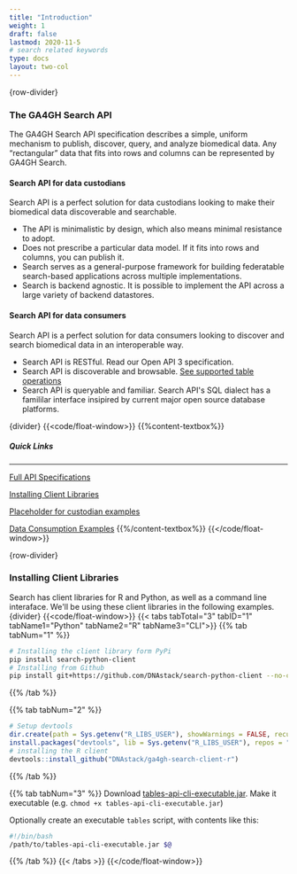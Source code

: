 ```yaml
---
title: "Introduction"
weight: 1
draft: false
lastmod: 2020-11-5
# search related keywords
type: docs
layout: two-col
---
```

{row-divider}
### The GA4GH Search API
The GA4GH Search API specification describes a simple, uniform mechanism to publish, discover, query, and analyze biomedical data. Any “rectangular” data that fits into rows and columns can be represented by GA4GH Search. 

#### Search API for data custodians
Search API is a perfect solution for data custodians looking to make their biomedical data discoverable and searchable. 
- The API is minimalistic by design, which also means minimal resistance to adopt.
- Does not prescribe a particular data model. If it fits into rows and columns, you can publish it.
- Search serves as a general-purpose framework for building federatable search-based applications across multiple implementations.
- Search is backend agnostic. It is possible to implement the API across a large variety of backend datastores.

#### Search API for data consumers
Search API is a perfect solution for data consumers looking to discover and search biomedical data in an interoperable way.
- Search API is RESTful. Read our Open API 3 specification.
- Search API is discoverable and browsable. [See supported table operations](https://github.com/ga4gh-discovery/ga4gh-search/blob/develop/SEARCHSPEC.md#discovery-and-browsing)
- Search API is queryable and familiar. Search API's SQL dialect has a famililar interface insipired by current major open source database platforms.

{divider}
{{<code/float-window>}}
{{%content-textbox%}}
##### Quick Links
---
[Full API Specifications](/api)

[Installing Client Libraries](#installing-client-libraries)

[Placeholder for custodian examples](https://github.com/ga4gh-discovery/ga4gh-search)

[Data Consumption Examples](https://github.com/ga4gh-discovery/ga4gh-search)
{{%/content-textbox%}}
{{</code/float-window>}}

{row-divider}
### Installing Client Libraries
Search has client libraries for R and Python, as well as a command line interaface. We'll be using these client libraries in the following examples.
{divider}
{{<code/float-window>}}
{{< tabs tabTotal="3" tabID="1" tabName1="Python" tabName2="R" tabName3="CLI">}}
{{% tab tabNum="1" %}}
```bash
# Installing the client library form PyPi
pip install search-python-client
# Installing from Github
pip install git+https://github.com/DNAstack/search-python-client --no-cache-dir
```
{{% /tab %}}

{{% tab tabNum="2" %}}
```R
# Setup devtools
dir.create(path = Sys.getenv("R_LIBS_USER"), showWarnings = FALSE, recursive = TRUE)
install.packages("devtools", lib = Sys.getenv("R_LIBS_USER"), repos = "https://cran.rstudio.com/")
# installing the R client
devtools::install_github("DNAstack/ga4gh-search-client-r")
```
{{% /tab %}}

{{% tab tabNum="3" %}}
Download [tables-api-cli-executable.jar](). Make it executable (e.g.
`chmod +x tables-api-cli-executable.jar`)

Optionally create an executable `tables` script, with contents like this:

```bash
#!/bin/bash
/path/to/tables-api-cli-executable.jar $@
```
{{% /tab %}}
{{< /tabs >}}
{{</code/float-window>}}